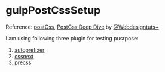 # gulpPostCssSetup
Reference: [postCss](https://github.com/postcss/postcss), [PostCss Deep Dive](https://webdesign.tutsplus.com/series/postcss-deep-dive--cms-889) by [@Webdesigntuts+](https://twitter.com/wdtuts)

I am using following three plugin for testing pusrpose:  
1) [autoprefixer](https://github.com/postcss/autoprefixer)  
2) [cssnext](https://github.com/cssnext/postcss-cssnext)  
3) [precss](https://github.com/jonathantneal/precss)  
